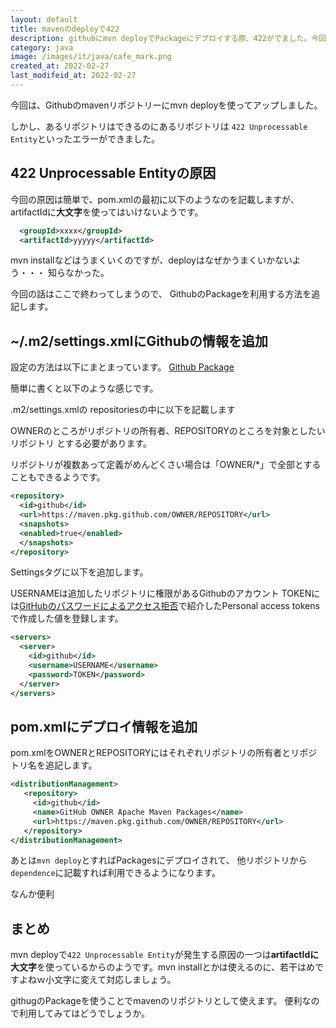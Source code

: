 ```yaml
---
layout: default
title: mavenのdeployで422
description: githubにmvn deployでPackageにデプロイする際、422がでました。今回の原因はartifactIdに大文字が入っているからで、小文字に変えることで解決しました。
category: java
image: /images/it/java/cafe_mark.png
created_at: 2022-02-27
last_modifeid_at: 2022-02-27
---
```


今回は、Githubのmavenリポジトリーにmvn deployを使ってアップしました。

しかし、あるリポジトリはできるのにあるリポジトリは
`422 Unprocessable Entity`といったエラーができました。


## 422 Unprocessable Entityの原因

今回の原因は簡単で、pom.xmlの最初に以下のようなのを記載しますが、
artifactIdに**大文字**を使ってはいけないようです。

```Xml
  <groupId>xxxx</groupId>
  <artifactId>yyyyy</artifactId>
```

mvn installなどはうまくいくのですが、deployはなぜかうまくいかないよう・・・
知らなかった。

今回の話はここで終わってしまうので、
GithubのPackageを利用する方法を追記します。

## ~/.m2/settings.xmlにGithubの情報を追加

設定の方法は以下にまとまっています。
[Github Package](https://docs.github.com/en/packages/working-with-a-github-packages-registry/working-with-the-apache-maven-registry)

簡単に書くと以下のような感じです。

.m2/settings.xmlの
repositoriesの中に以下を記載します

OWNERのところがリポジトリの所有者、REPOSITORYのところを対象としたいリポジトリ
とする必要があります。

リポジトリが複数あって定義がめんどくさい場合は「OWNER/*」で全部とすることもできるようです。

```Xml
<repository>
  <id>github</id>
  <url>https://maven.pkg.github.com/OWNER/REPOSITORY</url>
  <snapshots>
  <enabled>true</enabled>
  </snapshots>
</repository>
```

Settingsタグに以下を追加します。

USERNAMEは追加したリポジトリに権限があるGithubのアカウント
TOKENには[GitHubのパスワードによるアクセス拒否](/it/github/githubPasswordDenied.html#%E3%82%A2%E3%82%AF%E3%82%BB%E3%82%B9%E3%83%88%E3%83%BC%E3%82%AF%E3%83%B3%E3%81%AE%E4%BD%9C%E6%88%90%E6%96%B9%E6%B3%95)で紹介したPersonal access tokensで作成した値を登録します。

```Xml
<servers>
  <server>
    <id>github</id>
    <username>USERNAME</username>
    <password>TOKEN</password>
  </server>
</servers>
```

## pom.xmlにデプロイ情報を追加

pom.xmlをOWNERとREPOSITORYにはそれぞれリポジトリの所有者とリポジトリ名を追記します。

```Xml
<distributionManagement>
   <repository>
     <id>github</id>
     <name>GitHub OWNER Apache Maven Packages</name>
     <url>https://maven.pkg.github.com/OWNER/REPOSITORY</url>
   </repository>
</distributionManagement>
```

あとは`mvn deploy`とすればPackagesにデプロイされて、
他リポジトリから`dependence`に記載すれば利用できるようになります。

なんか便利

## まとめ

mvn deployで`422 Unprocessable Entity`が発生する原因の一つは**artifactIdに大文字**を使っているからのようです。mvn installとかは使えるのに、若干はめですよねｗ小文字に変えて対応しましょう。

githugのPackageを使うことでmavenのリポジトリとして使えます。
便利なので利用してみてはどうでしょうか。


